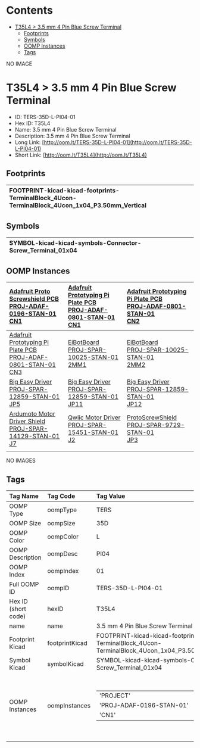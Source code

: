 



Contents
========

* [T35L4 > 3.5 mm 4 Pin Blue Screw Terminal](#t35l4--35-mm-4-pin-blue-screw-terminal)
	* [Footprints](#footprints)
	* [Symbols](#symbols)
	* [OOMP Instances](#oomp-instances)
	* [Tags](#tags)
  
NO IMAGE  
# T35L4 > 3.5 mm 4 Pin Blue Screw Terminal

- ID: TERS-35D-L-PI04-01
- Hex ID: T35L4
- Name: 3.5 mm 4 Pin Blue Screw Terminal
- Description: 3.5 mm 4 Pin Blue Screw Terminal
- Long Link: [http://oom.lt/TERS-35D-L-PI04-01](http://oom.lt/TERS-35D-L-PI04-01)
- Short Link: [http://oom.lt/T35L4](http://oom.lt/T35L4)

## Footprints
  

|![]()<br>FOOTPRINT-kicad-kicad-footprints-TerminalBlock_4Ucon-TerminalBlock_4Ucon_1x04_P3.50mm_Vertical|||
| :--- | :--- | :--- |

## Symbols
  

|![]()<br>SYMBOL-kicad-kicad-symbols-Connector-Screw_Terminal_01x04|||
| :--- | :--- | :--- |

## OOMP Instances
  

|[Adafruit Proto Screwshield PCB<br>PROJ-ADAF-0196-STAN-01<br>CN1](https://github.com/oomlout/oomlout_OOMP_projects_V2/tree/main/PROJ/ADAF/0196/STAN/01/)|[Adafruit Prototyping Pi Plate PCB<br>PROJ-ADAF-0801-STAN-01<br>CN1](https://github.com/oomlout/oomlout_OOMP_projects_V2/tree/main/PROJ/ADAF/0801/STAN/01/)|[Adafruit Prototyping Pi Plate PCB<br>PROJ-ADAF-0801-STAN-01<br>CN2](https://github.com/oomlout/oomlout_OOMP_projects_V2/tree/main/PROJ/ADAF/0801/STAN/01/)|
| :--- | :--- | :--- |
|[Adafruit Prototyping Pi Plate PCB<br>PROJ-ADAF-0801-STAN-01<br>CN3](https://github.com/oomlout/oomlout_OOMP_projects_V2/tree/main/PROJ/ADAF/0801/STAN/01/)|[EiBotBoard<br>PROJ-SPAR-10025-STAN-01<br>2MM1](https://github.com/oomlout/oomlout_OOMP_projects_V2/tree/main/PROJ/SPAR/10025/STAN/01/)|[EiBotBoard<br>PROJ-SPAR-10025-STAN-01<br>2MM2](https://github.com/oomlout/oomlout_OOMP_projects_V2/tree/main/PROJ/SPAR/10025/STAN/01/)|
|[Big Easy Driver<br>PROJ-SPAR-12859-STAN-01<br>JP5](https://github.com/oomlout/oomlout_OOMP_projects_V2/tree/main/PROJ/SPAR/12859/STAN/01/)|[Big Easy Driver<br>PROJ-SPAR-12859-STAN-01<br>JP11](https://github.com/oomlout/oomlout_OOMP_projects_V2/tree/main/PROJ/SPAR/12859/STAN/01/)|[Big Easy Driver<br>PROJ-SPAR-12859-STAN-01<br>JP12](https://github.com/oomlout/oomlout_OOMP_projects_V2/tree/main/PROJ/SPAR/12859/STAN/01/)|
|[Ardumoto Motor Driver Shield<br>PROJ-SPAR-14129-STAN-01<br>J7](https://github.com/oomlout/oomlout_OOMP_projects_V2/tree/main/PROJ/SPAR/14129/STAN/01/)|[Qwiic Motor Driver<br>PROJ-SPAR-15451-STAN-01<br>J2](https://github.com/oomlout/oomlout_OOMP_projects_V2/tree/main/PROJ/SPAR/15451/STAN/01/)|[ProtoScrewShield<br>PROJ-SPAR-9729-STAN-01<br>JP3](https://github.com/oomlout/oomlout_OOMP_projects_V2/tree/main/PROJ/SPAR/9729/STAN/01/)|
||||
  
NO IMAGES  
## Tags
  

|Tag Name|Tag Code|Tag Value|
| :--- | :--- | :--- |
|OOMP Type|oompType|TERS|
|OOMP Size|oompSize|35D|
|OOMP Color|oompColor|L|
|OOMP Description|oompDesc|PI04|
|OOMP Index|oompIndex|01|
|Full OOMP ID|oompID|TERS-35D-L-PI04-01|
|Hex ID (short code)|hexID|T35L4|
|name|name|3.5 mm 4 Pin Blue Screw Terminal|
|Footprint Kicad|footprintKicad|FOOTPRINT-kicad-kicad-footprints-TerminalBlock_4Ucon-TerminalBlock_4Ucon_1x04_P3.50mm_Vertical|
|Symbol Kicad|symbolKicad|SYMBOL-kicad-kicad-symbols-Connector-Screw_Terminal_01x04|
|OOMP Instances|oompInstances|<table><tr><td>'PROJECT'</td></tr><tr><td> 'PROJ-ADAF-0196-STAN-01'</td><td> 'ID'</td></tr><tr><td> 'CN1'</td></tr></table></td><td> <table><tr><td>'PROJECT'</td></tr><tr><td> 'PROJ-ADAF-0801-STAN-01'</td><td> 'ID'</td></tr><tr><td> 'CN1'</td></tr></table></td><td> <table><tr><td>'PROJECT'</td></tr><tr><td> 'PROJ-ADAF-0801-STAN-01'</td><td> 'ID'</td></tr><tr><td> 'CN2'</td></tr></table></td><td> <table><tr><td>'PROJECT'</td></tr><tr><td> 'PROJ-ADAF-0801-STAN-01'</td><td> 'ID'</td></tr><tr><td> 'CN3'</td></tr></table></td><td> <table><tr><td>'PROJECT'</td></tr><tr><td> 'PROJ-SPAR-10025-STAN-01'</td><td> 'ID'</td></tr><tr><td> '2MM1'</td></tr></table></td><td> <table><tr><td>'PROJECT'</td></tr><tr><td> 'PROJ-SPAR-10025-STAN-01'</td><td> 'ID'</td></tr><tr><td> '2MM2'</td></tr></table></td><td> <table><tr><td>'PROJECT'</td></tr><tr><td> 'PROJ-SPAR-12859-STAN-01'</td><td> 'ID'</td></tr><tr><td> 'JP5'</td></tr></table></td><td> <table><tr><td>'PROJECT'</td></tr><tr><td> 'PROJ-SPAR-12859-STAN-01'</td><td> 'ID'</td></tr><tr><td> 'JP11'</td></tr></table></td><td> <table><tr><td>'PROJECT'</td></tr><tr><td> 'PROJ-SPAR-12859-STAN-01'</td><td> 'ID'</td></tr><tr><td> 'JP12'</td></tr></table></td><td> <table><tr><td>'PROJECT'</td></tr><tr><td> 'PROJ-SPAR-14129-STAN-01'</td><td> 'ID'</td></tr><tr><td> 'J7'</td></tr></table></td><td> <table><tr><td>'PROJECT'</td></tr><tr><td> 'PROJ-SPAR-15451-STAN-01'</td><td> 'ID'</td></tr><tr><td> 'J2'</td></tr></table></td><td> <table><tr><td>'PROJECT'</td></tr><tr><td> 'PROJ-SPAR-9729-STAN-01'</td><td> 'ID'</td></tr><tr><td> 'JP3'</td></tr></table>|
||||
